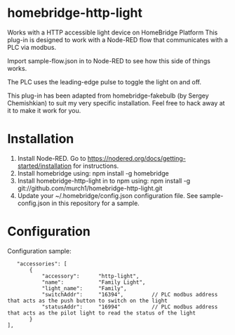 # homebridge-http-light

Works with a HTTP accessible light device on HomeBridge Platform
This plug-in is designed to work with a Node-RED flow that communicates with a PLC via modbus. 

Import sample-flow.json in to Node-RED to see how this side of things works.

The PLC uses the leading-edge pulse to toggle the light on and off.

This plug-in has been adapted from homebridge-fakebulb (by Sergey Chemishkian) to suit my very specific installation. Feel free to hack away at it to make it work for you.

# Installation

1. Install Node-RED. Go to https://nodered.org/docs/getting-started/installation for instructions.
2. Install homebridge using: npm install -g homebridge
2. Install homebridge-http-light in to npm using: npm install -g git://github.com/murch1/homebridge-http-light.git
3. Update your ~/.homebridge/config.json configuration file. See sample-config.json in this repository for a sample. 

# Configuration

Configuration sample:

 ```
    "accessories": [
        {
            "accessory":      "http-light",
            "name":           "Family Light",
            "light_name":     "Family",
            "switchAddr":     "16394",         // PLC modbus address that acts as the push button to switch on the light
            "statusAddr":     "16994"          // PLC modbus address that acts as the pilot light to read the status of the light
        }
],

```
